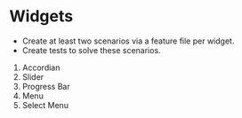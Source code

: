 # Widgets

- Create at least two scenarios via a feature file per widget.
- Create tests to solve these scenarios.

1. Accordian
2. Slider
3. Progress Bar
4. Menu
5. Select Menu